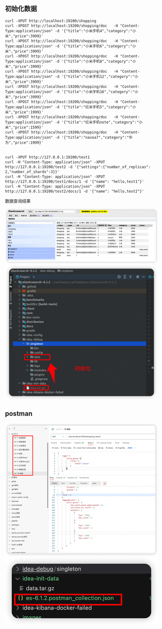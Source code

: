 ## 初始化数据

```
curl -XPUT http://localhost:19200/shopping
curl -XPOST http://localhost:19200/shopping/doc   -H "Content-Type:application/json" -d '{"title":"小米手机4","category":"小米","price":3999}'
curl -XPOST http://localhost:19200/shopping/doc   -H "Content-Type:application/json" -d '{"title":"小米手机6","category":"小米","price":3999}'
curl -XPOST http://localhost:19200/shopping/doc   -H "Content-Type:application/json" -d '{"title":"小米手机8","category":"小米","price":3999}'
curl -XPOST http://localhost:19200/shopping/doc   -H "Content-Type:application/json" -d '{"title":"小米手机12","category":"小米","price":3999}'
curl -XPOST http://localhost:19200/shopping/doc   -H "Content-Type:application/json" -d '{"title":"小米手机16","category":"小米","price":3999}'
curl -XPOST http://localhost:19200/shopping/doc   -H "Content-Type:application/json" -d '{"title":"红米手机5","category":"小米","price":1999}'
curl -XPOST http://localhost:19200/shopping/doc   -H "Content-Type:application/json" -d '{"title":"红米手机note","category":"小米","price":1599}'
curl -XPOST http://localhost:19200/shopping/doc   -H "Content-Type:application/json" -d '{"title":"navoa7","category":"华为","price":1999}'
 

curl -XPUT http://127.0.0.1:19200/test1
curl -H "Content-Type: application/json" -XPUT http://127.0.0.1:19200/test2 -d '{"settings":{"number_of_replicas": 2,"number_of_shards":3}}'
curl -H "Content-Type: application/json" -XPUT http://127.0.0.1:19200/test1/docs/1 -d '{"name": "hello,test1"}'
curl -H "Content-Type: application/json" -XPUT http://127.0.0.1:19200/test2/docs/1 -d '{"name": "hello,test2"}'
```


数据查询结果

![picture 0](images/f8ec33978f3d78295e482fe6caa59f245c2ae38844f9a86487d3e4d2266c2386.png)  
![picture 1](images/c4c2a5fe684433671f836cf0e2071764be7ac3a95de5676322b83d53c7525640.png)  

## postman
![picture 2](images/5a9221025b36142776064e7e64db4e80cc44ec09a5484a59d2a540414b5f2c4c.png)  
![picture 3](images/298bb1e9ffea2f922767982697f9554ef508ec19ef674ad368834d5c14e56d8c.png)  
